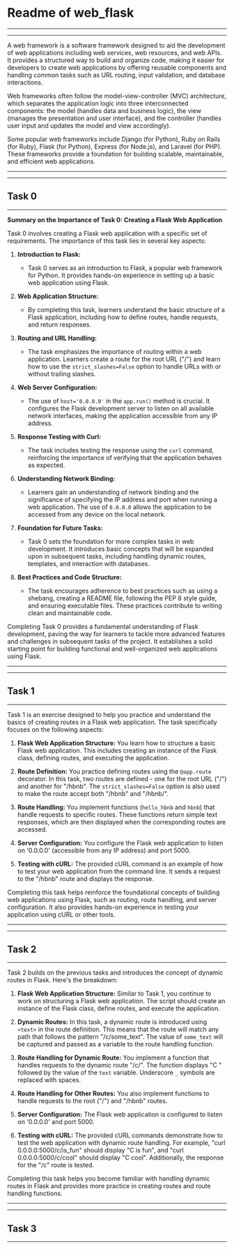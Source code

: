 # Readme of web_flask
---

---
A web framework is a software framework designed to aid the development of web applications including web services, web resources, and web APIs. It provides a structured way to build and organize code, making it easier for developers to create web applications by offering reusable components and handling common tasks such as URL routing, input validation, and database interactions.

Web frameworks often follow the model-view-controller (MVC) architecture, which separates the application logic into three interconnected components: the model (handles data and business logic), the view (manages the presentation and user interface), and the controller (handles user input and updates the model and view accordingly).

Some popular web frameworks include Django (for Python), Ruby on Rails (for Ruby), Flask (for Python), Express (for Node.js), and Laravel (for PHP). These frameworks provide a foundation for building scalable, maintainable, and efficient web applications.

---

---
## Task 0
---
**Summary on the Importance of Task 0: Creating a Flask Web Application**

Task 0 involves creating a Flask web application with a specific set of requirements. The importance of this task lies in several key aspects:

1. **Introduction to Flask:**
   - Task 0 serves as an introduction to Flask, a popular web framework for Python. It provides hands-on experience in setting up a basic web application using Flask.

2. **Web Application Structure:**
   - By completing this task, learners understand the basic structure of a Flask application, including how to define routes, handle requests, and return responses.

3. **Routing and URL Handling:**
   - The task emphasizes the importance of routing within a web application. Learners create a route for the root URL ("/") and learn how to use the `strict_slashes=False` option to handle URLs with or without trailing slashes.

4. **Web Server Configuration:**
   - The use of `host='0.0.0.0'` in the `app.run()` method is crucial. It configures the Flask development server to listen on all available network interfaces, making the application accessible from any IP address.

5. **Response Testing with Curl:**
   - The task includes testing the response using the `curl` command, reinforcing the importance of verifying that the application behaves as expected.

6. **Understanding Network Binding:**
   - Learners gain an understanding of network binding and the significance of specifying the IP address and port when running a web application. The use of `0.0.0.0` allows the application to be accessed from any device on the local network.

7. **Foundation for Future Tasks:**
   - Task 0 sets the foundation for more complex tasks in web development. It introduces basic concepts that will be expanded upon in subsequent tasks, including handling dynamic routes, templates, and interaction with databases.

8. **Best Practices and Code Structure:**
   - The task encourages adherence to best practices such as using a shebang, creating a README file, following the PEP 8 style guide, and ensuring executable files. These practices contribute to writing clean and maintainable code.

Completing Task 0 provides a fundamental understanding of Flask development, paving the way for learners to tackle more advanced features and challenges in subsequent tasks of the project. It establishes a solid starting point for building functional and well-organized web applications using Flask.

---

---
## Task 1
---
Task 1 is an exercise designed to help you practice and understand the basics of creating routes in a Flask web application. The task specifically focuses on the following aspects:

1. **Flask Web Application Structure:** You learn how to structure a basic Flask web application. This includes creating an instance of the Flask class, defining routes, and executing the application.

2. **Route Definition:** You practice defining routes using the `@app.route` decorator. In this task, two routes are defined - one for the root URL ("/") and another for "/hbnb". The `strict_slashes=False` option is also used to make the route accept both "/hbnb" and "/hbnb/".

3. **Route Handling:** You implement functions (`hello_hbnb` and `hbnb`) that handle requests to specific routes. These functions return simple text responses, which are then displayed when the corresponding routes are accessed.

4. **Server Configuration:** You configure the Flask web application to listen on '0.0.0.0' (accessible from any IP address) and port 5000.

5. **Testing with cURL:** The provided cURL command is an example of how to test your web application from the command line. It sends a request to the "/hbnb" route and displays the response.

Completing this task helps reinforce the foundational concepts of building web applications using Flask, such as routing, route handling, and server configuration. It also provides hands-on experience in testing your application using cURL or other tools.

---

---
## Task 2
---
Task 2 builds on the previous tasks and introduces the concept of dynamic routes in Flask. Here's the breakdown:

1. **Flask Web Application Structure:** Similar to Task 1, you continue to work on structuring a Flask web application. The script should create an instance of the Flask class, define routes, and execute the application.

2. **Dynamic Routes:** In this task, a dynamic route is introduced using `<text>` in the route definition. This means that the route will match any path that follows the pattern "/c/some_text". The value of `some_text` will be captured and passed as a variable to the route handling function.

3. **Route Handling for Dynamic Route:** You implement a function that handles requests to the dynamic route "/c/<text>". The function displays "C " followed by the value of the `text` variable. Underscore `_` symbols are replaced with spaces.

4. **Route Handling for Other Routes:** You also implement functions to handle requests to the root ("/") and "/hbnb" routes.

5. **Server Configuration:** The Flask web application is configured to listen on '0.0.0.0' and port 5000.

6. **Testing with cURL:** The provided cURL commands demonstrate how to test the web application with dynamic route handling. For example, "curl 0.0.0.0:5000/c/is_fun" should display "C is fun", and "curl 0.0.0.0:5000/c/cool" should display "C cool". Additionally, the response for the "/c" route is tested.

Completing this task helps you become familiar with handling dynamic routes in Flask and provides more practice in creating routes and route handling functions.

---

---
## Task 3
---

